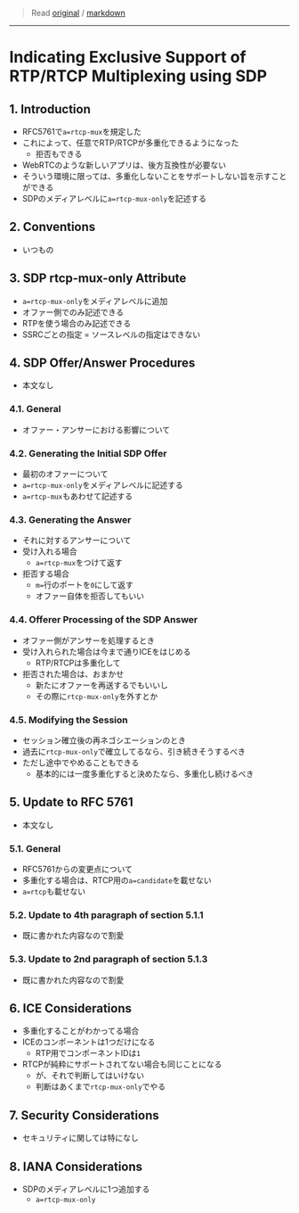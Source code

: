 > Read [original](https://tools.ietf.org/html/draft-ietf-mmusic-mux-exclusive-12) / [markdown](../markdown/draft-ietf-mmusic-mux-exclusive-12.md)

---

# Indicating Exclusive Support of RTP/RTCP Multiplexing using SDP

## 1. Introduction

- RFC5761で`a=rtcp-mux`を規定した
- これによって、任意でRTP/RTCPが多重化できるようになった
  - 拒否もできる
- WebRTCのような新しいアプリは、後方互換性が必要ない
- そういう環境に限っては、多重化しないことをサポートしない旨を示すことができる
- SDPのメディアレベルに`a=rtcp-mux-only`を記述する

## 2. Conventions

- いつもの

## 3. SDP rtcp-mux-only Attribute

- `a=rtcp-mux-only`をメディアレベルに追加
- オファー側でのみ記述できる
- RTPを使う場合のみ記述できる
- SSRCごとの指定 = ソースレベルの指定はできない

## 4. SDP Offer/Answer Procedures

- 本文なし

### 4.1. General

- オファー・アンサーにおける影響について

### 4.2. Generating the Initial SDP Offer

- 最初のオファーについて
- `a=rtcp-mux-only`をメディアレベルに記述する
- `a=rtcp-mux`もあわせて記述する

### 4.3. Generating the Answer

- それに対するアンサーについて
- 受け入れる場合
  - `a=rtcp-mux`をつけて返す
- 拒否する場合
  - `m=`行のポートを`0`にして返す
  - オファー自体を拒否してもいい

### 4.4. Offerer Processing of the SDP Answer

- オファー側がアンサーを処理するとき
- 受け入れられた場合は今まで通りICEをはじめる
  - RTP/RTCPは多重化して
- 拒否された場合は、おまかせ
  - 新たにオファーを再送するでもいいし
  - その際に`rtcp-mux-only`を外すとか

### 4.5. Modifying the Session

- セッション確立後の再ネゴシエーションのとき
- 過去に`rtcp-mux-only`で確立してるなら、引き続きそうするべき
- ただし途中でやめることもできる
  - 基本的には一度多重化すると決めたなら、多重化し続けるべき

## 5. Update to RFC 5761

- 本文なし

### 5.1. General

- RFC5761からの変更点について
- 多重化する場合は、RTCP用の`a=candidate`を載せない
- `a=rtcp`も載せない

### 5.2. Update to 4th paragraph of section 5.1.1

- 既に書かれた内容なので割愛

### 5.3. Update to 2nd paragraph of section 5.1.3

- 既に書かれた内容なので割愛

## 6. ICE Considerations

- 多重化することがわかってる場合
- ICEのコンポーネントは1つだけになる
  - RTP用でコンポーネントIDは`1`
- RTCPが純粋にサポートされてない場合も同じことになる
  - が、それで判断してはいけない
  - 判断はあくまで`rtcp-mux-only`でやる

## 7. Security Considerations

- セキュリティに関しては特になし

## 8. IANA Considerations

- SDPのメディアレベルに1つ追加する
  - `a=rtcp-mux-only`
